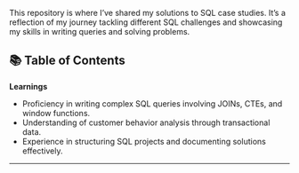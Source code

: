 This repository is where I’ve shared my solutions to SQL case studies. It’s a reflection of my journey tackling different SQL challenges and showcasing my skills in writing queries and solving problems.

## 📚 Table of Contents

**Learnings**
 
- Proficiency in writing complex SQL queries involving JOINs, CTEs, and window functions.
- Understanding of customer behavior analysis through transactional data.
- Experience in structuring SQL projects and documenting solutions effectively.

-------
